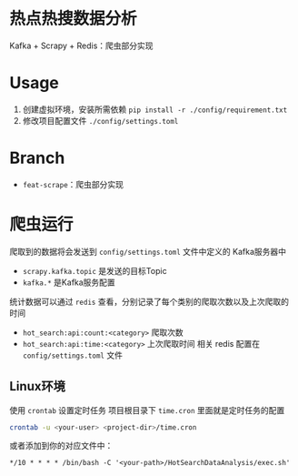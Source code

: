 # 热点热搜数据分析
Kafka + Scrapy + Redis：爬虫部分实现

# Usage
1. 创建虚拟环境，安装所需依赖 `pip install -r ./config/requirement.txt`
2. 修改项目配置文件 `./config/settings.toml`


# Branch
- `feat-scrape`：爬虫部分实现

# 爬虫运行

爬取到的数据将会发送到 `config/settings.toml` 文件中定义的 Kafka服务器中
- `scrapy.kafka.topic` 是发送的目标Topic
- `kafka.*` 是Kafka服务配置

统计数据可以通过 `redis` 查看，分别记录了每个类别的爬取次数以及上次爬取的时间
- `hot_search:api:count:<category>` 爬取次数
- `hot_search:api:time:<category>` 上次爬取时间
相关 redis 配置在 `config/settings.toml` 文件

## Linux环境
使用 `crontab` 设置定时任务
项目根目录下 `time.cron` 里面就是定时任务的配置

```bash
crontab -u <your-user> <project-dir>/time.cron
```

或者添加到你的对应文件中：

```cronexp
*/10 * * * * /bin/bash -C '<your-path>/HotSearchDataAnalysis/exec.sh'
```

